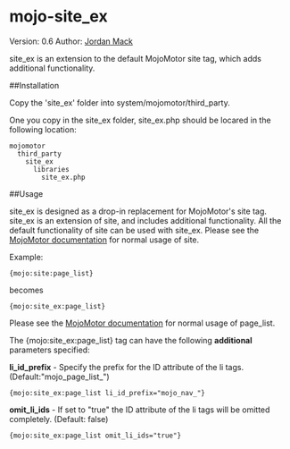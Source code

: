 mojo-site_ex
============

Version: 0.6
Author: [Jordan Mack](http://jmack.parhelic.com)

site_ex is an extension to the default MojoMotor site tag, which adds additional functionality.


##Installation

Copy the 'site\_ex' folder into system/mojomotor/third_party.

One you copy in the site\_ex folder, site\_ex.php should be locared in the following location:

    mojomotor
      third_party
        site_ex
          libraries
            site_ex.php


##Usage

site\_ex is designed as a drop-in replacement for MojoMotor's site tag. site\_ex is an extension of site, and includes additional functionality. All the default functionality of site can be used with site\_ex. Please see the [MojoMotor documentation](http://mojomotor.com/user_guide/mojo_tags.html) for normal usage of site.



Example:

    {mojo:site:page_list}

becomes

    {mojo:site_ex:page_list}


Please see the [MojoMotor documentation](http://mojomotor.com/user_guide/mojo_tags.html#page_list) for normal usage of page_list.

The {mojo:site_ex:page\_list} tag can have the following **additional** parameters specified:

**li\_id\_prefix** - Specify the prefix for the ID attribute of the li tags. (Default:"mojo\_page\_list\_")

    {mojo:site_ex:page_list li_id_prefix="mojo_nav_"}

**omit\_li\_ids** - If set to "true" the ID attribute of the li tags will be omitted completely. (Default: false)

    {mojo:site_ex:page_list omit_li_ids="true"}
